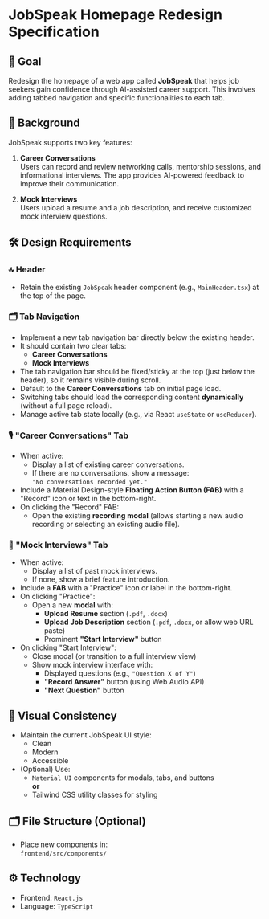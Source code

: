 # JobSpeak Homepage Redesign Specification

## 🎯 Goal

Redesign the homepage of a web app called **JobSpeak** that helps job seekers gain confidence through AI-assisted career support. This involves adding tabbed navigation and specific functionalities to each tab.

## 🧠 Background

JobSpeak supports two key features:

1. **Career Conversations**  
   Users can record and review networking calls, mentorship sessions, and informational interviews. The app provides AI-powered feedback to improve their communication.

2. **Mock Interviews**  
   Users upload a resume and a job description, and receive customized mock interview questions.

## 🛠️ Design Requirements

### 🔝 Header

- Retain the existing `JobSpeak` header component (e.g., `MainHeader.tsx`) at the top of the page.

### 🗂️ Tab Navigation

- Implement a new tab navigation bar directly below the existing header.
- It should contain two clear tabs:
  - **Career Conversations**
  - **Mock Interviews**
- The tab navigation bar should be fixed/sticky at the top (just below the header), so it remains visible during scroll.
- Default to the **Career Conversations** tab on initial page load.
- Switching tabs should load the corresponding content **dynamically** (without a full page reload).
- Manage active tab state locally (e.g., via React `useState` or `useReducer`).

### 🎙️ "Career Conversations" Tab

- When active:
  - Display a list of existing career conversations.
  - If there are no conversations, show a message:  
    `"No conversations recorded yet."`
- Include a Material Design-style **Floating Action Button (FAB)** with a "Record" icon or text in the bottom-right.
- On clicking the "Record" FAB:
  - Open the existing **recording modal** (allows starting a new audio recording or selecting an existing audio file).

### 💼 "Mock Interviews" Tab

- When active:
  - Display a list of past mock interviews.
  - If none, show a brief feature introduction.
- Include a **FAB** with a "Practice" icon or label in the bottom-right.
- On clicking "Practice":
  - Open a new **modal** with:
    - **Upload Resume** section (`.pdf`, `.docx`)
    - **Upload Job Description** section (`.pdf`, `.docx`, or allow web URL paste)
    - Prominent **"Start Interview"** button
- On clicking "Start Interview":
  - Close modal (or transition to a full interview view)
  - Show mock interview interface with:
    - Displayed questions (e.g., `"Question X of Y"`)
    - **"Record Answer"** button (using Web Audio API)
    - **"Next Question"** button

## 🎨 Visual Consistency

- Maintain the current JobSpeak UI style:
  - Clean
  - Modern
  - Accessible
- (Optional) Use:
  - `Material UI` components for modals, tabs, and buttons  
  **or**
  - Tailwind CSS utility classes for styling

## 🗂️ File Structure (Optional)

- Place new components in:  
  `frontend/src/components/`

## ⚙️ Technology

- Frontend: `React.js`
- Language: `TypeScript`

